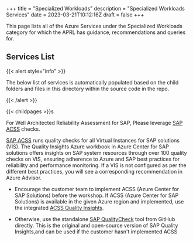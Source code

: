 +++
title = "Specialized Workloads"
description = "Specialized Workloads Services"
date = 2023-03-21T10:12:16Z
draft = false
+++

This page lists all of the Azure Services under the Specialized Workloads category for which the APRL has guidance, recommendations and queries for.

## Services List

{{< alert style="info" >}}

The below list of services is automatically populated based on the child folders and files in this directory within the source code in the repo.

{{< /alert >}}

{{< childpages >}}s

For Well Architected Reliability Assessment for SAP, Please leverage [SAP ACSS](https://learn.microsoft.com/en-us/azure/sap/center-sap-solutions/overview) checks.

[SAP ACSS](https://learn.microsoft.com/en-us/azure/sap/center-sap-solutions/overview) runs quality checks for all Virtual Instances for SAP solutions (VIS). The Quality Insights Azure workbook in Azure Center for SAP solutions offers insights on SAP system resources through over 100 quality checks on VIS, ensuring adherence to Azure and SAP best practices for reliability and performance monitoring. If a VIS is not configured as per the different best practices, you will see a corresponding recommendation in Azure Advisor.

- Encourage the customer team to implement ACSS (Azure Center for SAP Solutions) before the workshop.
   If ACSS (Azure Center for SAP Solutions) is available in the given Azure region and implemented, use the integrated [ACSS Quality Insights](https://learn.microsoft.com/en-us/azure/sap/center-sap-solutions/get-quality-checks-insights).

- Otherwise, use the standalone [SAP QualityCheck](https://github.com/Azure/SAP-on-Azure-Scripts-and-Utilities/tree/main/QualityCheck) tool from GitHub directly. This is the original and open-source version of SAP Quality Insights,and can be used if the customer hasn't implemented ACSS
